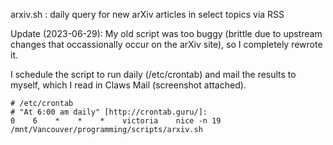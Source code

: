 arxiv.sh :  daily query for new arXiv articles in select topics via RSS

Update (2023-06-29): My old script was too buggy (brittle due to upstream changes that occassionally occur on the arXiv site), so I completely rewrote it.

I schedule the script to run daily (/etc/crontab) and mail the results to myself, which I read in Claws Mail (screenshot attached).

```
# /etc/crontab
# "At 6:00 am daily" [http://crontab.guru/]:
0    6    *    *    *    victoria    nice -n 19    /mnt/Vancouver/programming/scripts/arxiv.sh
```
